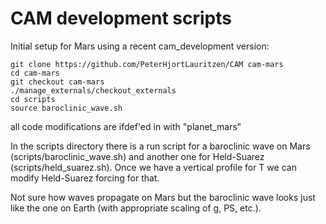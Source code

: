 # CAM development scripts

Initial setup for Mars using a recent cam_development version:

```
git clone https://github.com/PeterHjortLauritzen/CAM cam-mars
cd cam-mars
git checkout cam-mars
./manage_externals/checkout_externals 
cd scripts
source baroclinic_wave.sh
```
all code modifications are ifdef'ed in with "planet_mars"

In the scripts directory there is a run script for a baroclinic wave on Mars (scripts/baroclinic_wave.sh) and another one for Held-Suarez (scripts/held_suarez.sh). Once we have a vertical profile for T we can modify Held-Suarez forcing for that.

Not sure how waves propagate on Mars but the baroclinic wave looks just like the one on Earth (with appropriate scaling of g, PS, etc.).
